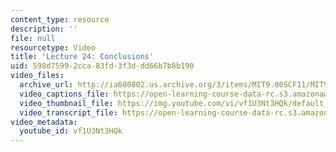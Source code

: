 ```yaml
---
content_type: resource
description: ''
file: null
resourcetype: Video
title: 'Lecture 24: Conclusions'
uid: 598d7599-2cca-83fd-3f3d-dd66b7b8b190
video_files:
  archive_url: http://ia600802.us.archive.org/3/items/MIT9.00SCF11/MIT9_00SCF11_lec24_300k.mp4
  video_captions_file: https://open-learning-course-data-rc.s3.amazonaws.com/9-00sc-introduction-to-psychology-fall-2011/5506aca97161535f88509b199856ca26_vf1U3Nt3HQk.vtt
  video_thumbnail_file: https://img.youtube.com/vi/vf1U3Nt3HQk/default.jpg
  video_transcript_file: https://open-learning-course-data-rc.s3.amazonaws.com/9-00sc-introduction-to-psychology-fall-2011/a10ee6a45d616a170731d28df28b3a3b_vf1U3Nt3HQk.pdf
video_metadata:
  youtube_id: vf1U3Nt3HQk
---
```

